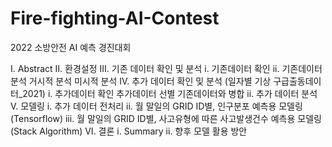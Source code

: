 # Fire-fighting-AI-Contest
2022 소방안전 AI 예측 경진대회


I. Abstract
II. 환경설정
III. 기존 데이터 확인 및 분석
  i. 기존데이터 확인
  ii. 기존데이터 분석
    거시적 분석
    미시적 분석
IV. 추가 데이터 확인 및 분석 (일자별 기상 구급출동데이터_2021)
i. 추가데이터 확인
추가데이터 선별
기존데이터와 병합
ii. 추가 데이터 분석
V. 모델링
i. 추가 데이터 전처리
ii. 월 말일의 GRID ID별, 인구분포 예측용 모델링 (Tensorflow)
iii. 월 말일의 GRID ID별, 사고유형에 따른 사고발생건수 예측용 모델링 (Stack Algorithm)
VI. 결론
i. Summary
ii. 향후 모델 활용 방안
